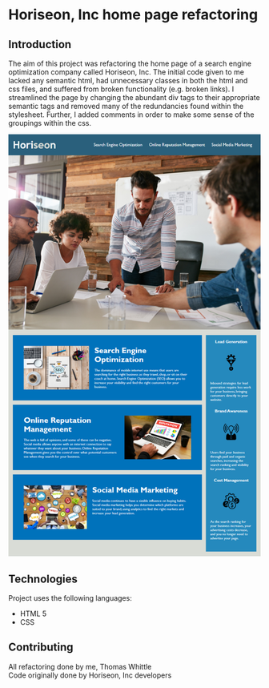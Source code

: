 # Horiseon, Inc home page refactoring

## Introduction

The aim of this project was refactoring the home page of a search engine
optimization company called Horiseon, Inc. The initial code given to me lacked 
any semantic html, had unnecessary classes in both the html and css files, and
suffered from broken functionality (e.g. broken links). I streamlined the 
page by changing the abundant div tags to their appropriate semantic tags
and removed many of the redundancies found within the stylesheet. Further, 
I added comments in order to make some sense of the groupings within the css.

![Horiseon front page](horiseon-screenshot.png)

## Technologies
Project uses the following languages:
* HTML 5
* CSS

## Contributing
All refactoring done by me, Thomas Whittle\
Code originally done by Horiseon, Inc developers

